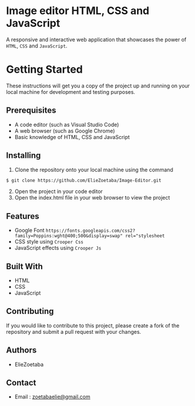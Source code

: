 [](http://i.imgur.com/y8g506n.png?1)
# Image editor HTML, CSS and JavaScript

A responsive and interactive web application that showcases the power of `HTML`, `CSS` and `JavaScript`.

# Getting Started

These instructions will get you a copy of the project up and running on your local machine for development and testing purposes.

## Prerequisites

- A code editor (such as Visual Studio Code)
- A web browser (such as Google Chrome)
- Basic knowledge of HTML, CSS and JavaScript

## Installing

1. Clone the repository onto your local machine using the command 
```bash
$ git clone https://github.com/ElieZoetaba/Image-Editor.git
```
2. Open the project in your code editor
3. Open the index.html file in your web browser to view the project

## Features

- Google Font `https://fonts.googleapis.com/css2?family=Poppins:wght@400;500&display=swap" rel="stylesheet`
- CSS style using `Crooper Css`
- JavaScript effects using `Crooper Js`

## Built With

- HTML
- CSS
- JavaScript

## Contributing

If you would like to contribute to this project, please create a fork of the repository and submit a pull request with your changes.

## Authors

- ElieZoetaba

## Contact

- Email : zoetabaelie@gmail.com

